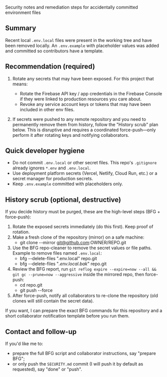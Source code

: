 Security notes and remediation steps for accidentally committed environment files

## Summary

Recent local `.env.local` files were present in the working tree and have been removed locally.
An `.env.example` with placeholder values was added and committed so contributors have a template.

## Recommendation (required)

1. Rotate any secrets that may have been exposed. For this project that means:

   - Rotate the Firebase API key / app credentials in the Firebase Console if they were linked to production resources you care about.
   - Revoke any service account keys or tokens that may have been included in other env files.

2. If secrets were pushed to any remote repository and you need to permanently remove them from history, follow the "History scrub" plan below. This is disruptive and requires a coordinated force-push—only perform it after rotating keys and notifying collaborators.

## Quick developer hygiene

- Do not commit `.env.local` or other secret files. This repo's `.gitignore` already ignores `*.env` and `.env.local`.
- Use deployment platform secrets (Vercel, Netlify, Cloud Run, etc.) or a secret manager for production secrets.
- Keep `.env.example` committed with placeholders only.

## History scrub (optional, destructive)

If you decide history must be purged, these are the high-level steps (BFG + force-push):

1. Rotate the exposed secrets immediately (do this first). Keep proof of rotation.
2. Make a fresh clone of the repository (mirror) on a safe machine:
   - git clone --mirror git@github.com:OWNER/REPO.git
3. Use the BFG repo-cleaner to remove the secret values or file paths. Example to remove files named `.env.local`:
   - bfg --delete-files ".env.local" repo.git
   - bfg --delete-files "_.env.local.bak_" repo.git
4. Review the BFG report, run `git reflog expire --expire=now --all && git gc --prune=now --aggressive` inside the mirrored repo, then force-push:
   - cd repo.git
   - git push --force
5. After force-push, notify all collaborators to re-clone the repository (old clones will still contain the secret data).

If you want, I can prepare the exact BFG commands for this repository and a short collaborator notification template before you run them.

## Contact and follow-up

If you'd like me to:

- prepare the full BFG script and collaborator instructions, say "prepare BFG";
- or only push the `SECURITY.md` commit (I will push it by default as requested), say "done" or "push".
